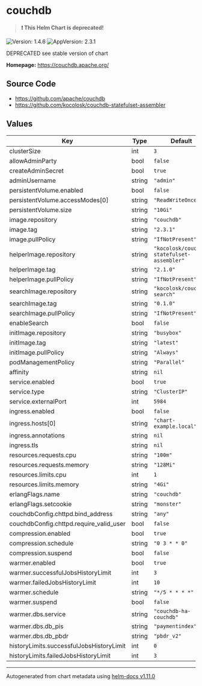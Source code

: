 # couchdb

> **:exclamation: This Helm Chart is deprecated!**

![Version: 1.4.6](https://img.shields.io/badge/Version-1.4.6-informational?style=flat-square) ![AppVersion: 2.3.1](https://img.shields.io/badge/AppVersion-2.3.1-informational?style=flat-square)

DEPRECATED see stable version of chart

**Homepage:** <https://couchdb.apache.org/>

## Source Code

* <https://github.com/apache/couchdb>
* <https://github.com/kocolosk/couchdb-statefulset-assembler>

## Values

| Key | Type | Default | Description |
|-----|------|---------|-------------|
| clusterSize | int | `3` |  |
| allowAdminParty | bool | `false` |  |
| createAdminSecret | bool | `true` |  |
| adminUsername | string | `"admin"` |  |
| persistentVolume.enabled | bool | `false` |  |
| persistentVolume.accessModes[0] | string | `"ReadWriteOnce"` |  |
| persistentVolume.size | string | `"10Gi"` |  |
| image.repository | string | `"couchdb"` |  |
| image.tag | string | `"2.3.1"` |  |
| image.pullPolicy | string | `"IfNotPresent"` |  |
| helperImage.repository | string | `"kocolosk/couchdb-statefulset-assembler"` |  |
| helperImage.tag | string | `"2.1.0"` |  |
| helperImage.pullPolicy | string | `"IfNotPresent"` |  |
| searchImage.repository | string | `"kocolosk/couchdb-search"` |  |
| searchImage.tag | string | `"0.1.0"` |  |
| searchImage.pullPolicy | string | `"IfNotPresent"` |  |
| enableSearch | bool | `false` |  |
| initImage.repository | string | `"busybox"` |  |
| initImage.tag | string | `"latest"` |  |
| initImage.pullPolicy | string | `"Always"` |  |
| podManagementPolicy | string | `"Parallel"` |  |
| affinity | string | `nil` |  |
| service.enabled | bool | `true` |  |
| service.type | string | `"ClusterIP"` |  |
| service.externalPort | int | `5984` |  |
| ingress.enabled | bool | `false` |  |
| ingress.hosts[0] | string | `"chart-example.local"` |  |
| ingress.annotations | string | `nil` |  |
| ingress.tls | string | `nil` |  |
| resources.requests.cpu | string | `"100m"` |  |
| resources.requests.memory | string | `"128Mi"` |  |
| resources.limits.cpu | int | `1` |  |
| resources.limits.memory | string | `"4Gi"` |  |
| erlangFlags.name | string | `"couchdb"` |  |
| erlangFlags.setcookie | string | `"monster"` |  |
| couchdbConfig.chttpd.bind_address | string | `"any"` |  |
| couchdbConfig.chttpd.require_valid_user | bool | `false` |  |
| compression.enabled | bool | `true` |  |
| compression.schedule | string | `"0 3 * * 0"` |  |
| compression.suspend | bool | `false` |  |
| warmer.enabled | bool | `true` |  |
| warmer.successfulJobsHistoryLimit | int | `3` |  |
| warmer.failedJobsHistoryLimit | int | `10` |  |
| warmer.schedule | string | `"*/5 * * * *"` |  |
| warmer.suspend | bool | `false` |  |
| warmer.dbs.service | string | `"couchdb-ha-couchdb"` |  |
| warmer.dbs.db_pis | string | `"paymentindex"` |  |
| warmer.dbs.db_pbdr | string | `"pbdr_v2"` |  |
| historyLimits.successfulJobsHistoryLimit | int | `0` |  |
| historyLimits.failedJobsHistoryLimit | int | `3` |  |

----------------------------------------------
Autogenerated from chart metadata using [helm-docs v1.11.0](https://github.com/norwoodj/helm-docs/releases/v1.11.0)
